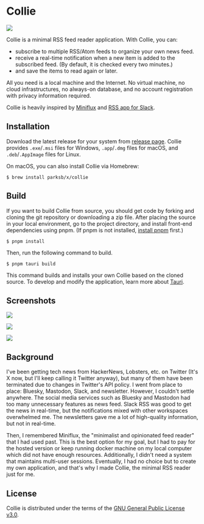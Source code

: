 # Collie

![](https://user-images.githubusercontent.com/6410412/263000117-70fdfe41-18cf-472a-a038-59d39d8b6e20.png)

Collie is a minimal RSS feed reader application. With Collie, you can:

- subscribe to multiple RSS/Atom feeds to organize your own news feed.
- receive a real-time notification when a new item is added to the subscribed feed. (By default, it is checked every two minutes.)
- and save the items to read again or later.

All you need is a local machine and the Internet. No virtual machine, no cloud infrastructures, no always-on database, and no account registration with privacy information required.

Collie is heavily inspired by [Miniflux](https://miniflux.app/) and [RSS app for Slack](https://gdgkr.slack.com/apps/A0F81R7U7-rss).

## Installation

Download the latest release for your system from [release page](https://github.com/parksb/collie/releases). Collie provides `.exe`/`.msi` files for Windows, `.app`/`.dmg` files for macOS, and `.deb`/`.AppImage` files for Linux.

On macOS, you can also install Collie via Homebrew:

```
$ brew install parksb/x/collie
```

## Build

If you want to build Collie from source, you should get code by forking and cloning the git repository or downloading a zip file. After placing the source in your local environment, go to the project directory, and install front-end dependencies using pnpm. (If pnpm is not installed, [install pnpm](https://pnpm.io/installation) first.)

```
$ pnpm install
```

Then, run the following command to build.

```
$ pnpm tauri build
```

This command builds and installs your own Collie based on the cloned source. To develop and modify the application, learn more about [Tauri](https://tauri.app/).

## Screenshots

![](https://user-images.githubusercontent.com/6410412/262967600-4273a958-cb92-427f-9ddc-19446c1b9889.png)

![](https://user-images.githubusercontent.com/6410412/262967611-1edb6675-b56c-4f28-a505-8689d1d7ede6.png)

![](https://user-images.githubusercontent.com/6410412/262967608-063e2cfd-bc82-4aa4-a159-bacda268397d.png)

## Background

I've been getting tech news from HackerNews, Lobsters, etc. on Twitter (It's X now, but I'll keep calling it Twitter anyway), but many of them have been terminated due to changes in Twitter's API policy. I went from place to place: Bluesky, Mastodon, Slack, and newsletter. However, I couldn't settle anywhere. The social media services such as Bluesky and Mastodon had too many unnecessary features as news feed. Slack RSS was good to get the news in real-time, but the notifications mixed with other workspaces overwhelmed me. The newsletters gave me a lot of high-quality information, but not in real-time.

Then, I remembered Miniflux, the "minimalist and opinionated feed reader" that I had used past. This is the best option for my goal, but I had to pay for the hosted version or keep running docker machine on my local computer which did not have enough resources. Additionally, I didn't need a system that maintains multi-user sessions. Eventually, I had no choice but to create my own application, and that's why I made Collie, the minimal RSS reader just for me.

## License

Collie is distributed under the terms of the [GNU General Public License v3.0](LICENSE).
